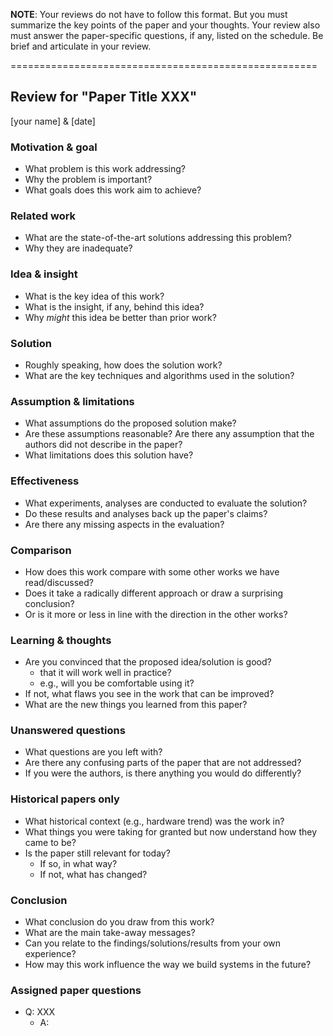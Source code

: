 **NOTE**: Your reviews do not have to follow this format. But you must
summarize the key points of the paper and your thoughts. Your review also 
must answer the paper-specific questions, if any, listed on the schedule. Be
brief and articulate in your review.

=====================================================

## Review for "Paper Title XXX"

[your name] & [date]

### Motivation & goal
  - What problem is this work addressing? 
  - Why the problem is important?
  - What goals does this work aim to achieve?

### Related work
  - What are the state-of-the-art solutions addressing this problem?
  - Why they are inadequate?

### Idea & insight
  - What is the key idea of this work?
  - What is the insight, if any, behind this idea?
  - Why *might* this idea be better than prior work?

### Solution
  - Roughly speaking, how does the solution work?
  - What are the key techniques and algorithms used in the solution?

### Assumption & limitations
  - What assumptions do the proposed solution make?
  - Are these assumptions reasonable? Are there any assumption that the authors did not describe in the paper? 
  - What limitations does this solution have?

### Effectiveness 
  - What experiments, analyses are conducted to evaluate the solution?
  - Do these results and analyses back up the paper's claims?
  - Are there any missing aspects in the evaluation?

### Comparison 
  - How does this work compare with some other works we have read/discussed?
  - Does it take a radically different approach or draw a surprising conclusion?
  - Or is it more or less in line with the direction in the other works?

### Learning & thoughts
  - Are you convinced that the proposed idea/solution is good?
    - that it will work well in practice?
    - e.g., will you be comfortable using it?
  - If not, what flaws you see in the work that can be improved?
  - What are the new things you learned from this paper?

### Unanswered questions
  - What questions are you left with?
  - Are there any confusing parts of the paper that are not addressed?
  - If you were the authors, is there anything you would do differently?

### Historical papers only
  - What historical context (e.g., hardware trend) was the work in?
  - What things you were taking for granted but now understand how they came to be?
  - Is the paper still relevant for today?
    - If so, in what way?
    - If not, what has changed?

### Conclusion
  - What conclusion do you draw from this work?
  - What are the main take-away messages?
  - Can you relate to the findings/solutions/results from your own experience?
  - How may this work influence the way we build systems in the future?

### Assigned paper questions
* Q: XXX
  - A:
